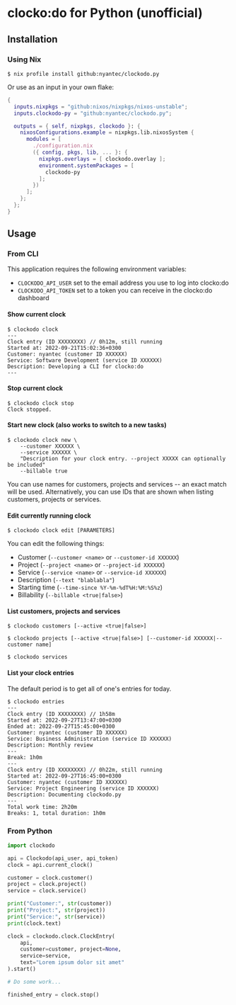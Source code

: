 # clocko:do for Python (unofficial)
## Installation
### Using Nix
```console
$ nix profile install github:nyantec/clockodo.py
```

Or use as an input in your own flake:

```nix
{
  inputs.nixpkgs = "github:nixos/nixpkgs/nixos-unstable";
  inputs.clockodo-py = "github:nyantec/clockodo.py";

  outputs = { self, nixpkgs, clockodo }: {
    nixosConfigurations.example = nixpkgs.lib.nixosSystem {
      modules = [
        ./configuration.nix
        ({ config, pkgs, lib, ... }: {
          nixpkgs.overlays = [ clockodo.overlay ];
          environment.systemPackages = [
            clockodo-py
          ];
        })
      ];
    };
  };
}
```

## Usage
### From CLI
This application requires the following environment variables:
 - `CLOCKODO_API_USER` set to the email address you use to log into clocko:do 
 - `CLOCKODO_API_TOKEN` set to a token you can receive in the clocko:do dashboard

#### Show current clock
```console
$ clockodo clock
---
Clock entry (ID XXXXXXXX) // 0h12m, still running
Started at: 2022-09-21T15:02:36+0300
Customer: nyantec (customer ID XXXXXX)
Service: Software Development (service ID XXXXXX)
Description: Developing a CLI for clocko:do
---
```

#### Stop current clock
```console
$ clockodo clock stop
Clock stopped.
```

#### Start new clock (also works to switch to a new tasks)
```console
$ clockodo clock new \
    --customer XXXXXX \
    --service XXXXXX \
    "Description for your clock entry. --project XXXXX can optionally be included"
    --billable true
```

You can use names for customers, projects and services -- an exact match will be used. Alternatively, you can use IDs that are shown when listing customers, projects or services.

#### Edit currently running clock
```console
$ clockodo clock edit [PARAMETERS]
```

You can edit the following things:
 - Customer (`--customer <name>` or `--customer-id XXXXXX`)
 - Project (`--project <name>` or `--project-id XXXXXX`)
 - Service (`--service <name>` or `--service-id XXXXXX`)
 - Description (`--text "blablabla"`)
 - Starting time (`--time-since %Y-%m-%dT%H:%M:%S%z`)
 - Billability (`--billable <true|false>`)

#### List customers, projects and services
```console
$ clockodo customers [--active <true|false>]
```

```console
$ clockodo projects [--active <true|false>] [--customer-id XXXXXX|--customer name]
```

```console
$ clockodo services
```

#### List your clock entries
The default period is to get all of one's entries for today.

```console
$ clockodo entries
---
Clock entry (ID XXXXXXXX) // 1h58m
Started at: 2022-09-27T13:47:00+0300
Ended at: 2022-09-27T15:45:00+0300
Customer: nyantec (customer ID XXXXXX)
Service: Business Administration (service ID XXXXXX)
Description: Monthly review
---
Break: 1h0m
---
Clock entry (ID XXXXXXXX) // 0h22m, still running
Started at: 2022-09-27T16:45:00+0300
Customer: nyantec (customer ID XXXXXX)
Service: Project Engineering (service ID XXXXXX)
Description: Documenting clockodo.py
---
Total work time: 2h20m
Breaks: 1, total duration: 1h0m
```

### From Python
```python
import clockodo

api = Clockodo(api_user, api_token)
clock = api.current_clock()

customer = clock.customer()
project = clock.project()
service = clock.service()

print("Customer:", str(customer))
print("Project:", str(project))
print("Service:", str(service))
print(clock.text)

clock = clockodo.clock.ClockEntry(
    api,
    customer=customer, project=None,
    service=service,
    text="Lorem ipsum dolor sit amet"
).start()

# Do some work...

finished_entry = clock.stop()
```

